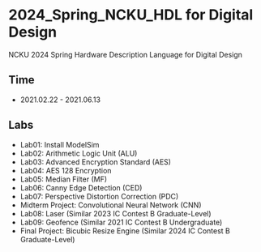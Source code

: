 # 2024_Spring_NCKU_HDL for Digital Design
NCKU 2024 Spring Hardware Description Language for Digital Design

## Time
- 2021.02.22 - 2021.06.13

## Labs
- Lab01: Install ModelSim
- Lab02: Arithmetic Logic Unit (ALU)
- Lab03: Advanced Encryption Standard (AES)
- Lab04: AES 128 Encryption
- Lab05: Median Filter (MF)
- Lab06: Canny Edge Detection (CED)
- Lab07: Perspective Distortion Correction (PDC)
- Midterm Project: Convolutional Neural Network (CNN)
- Lab08: Laser (Similar 2023 IC Contest B Graduate-Level)
- Lab09: Geofence (Similar 2021 IC Contest B Undergraduate)
- Final Project: Bicubic Resize Engine  (Similar 2024 IC Contest B Graduate-Level)